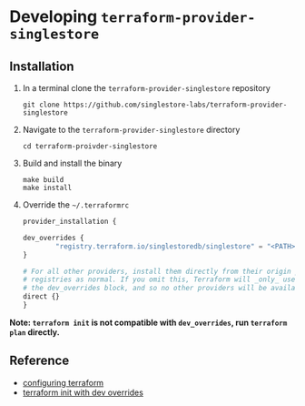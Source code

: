 # Developing `terraform-provider-singlestore`

## Installation

1. In a terminal clone the `terraform-provider-singlestore` repository

    ~~~ shell
    git clone https://github.com/singlestore-labs/terraform-provider-singlestore
    ~~~

2. Navigate to the `terraform-provider-singlestore` directory

    ~~~ shell
    cd terraform-proivder-singlestore
    ~~~

3. Build and install the binary
    ~~~ shell
    make build
    make install
    ~~~

4. Override the `~/.terraformrc`
    ~~~ tf
    provider_installation {

    dev_overrides {
            "registry.terraform.io/singlestoredb/singlestore" = "<PATH>/go/bin"
    }

    # For all other providers, install them directly from their origin provider
    # registries as normal. If you omit this, Terraform will _only_ use
    # the dev_overrides block, and so no other providers will be available.
    direct {}
    }
    ~~~

**Note: `terraform init` is not compatible with `dev_overrides`, run `terraform plan` directly.**

## Reference

- [configuring terraform](https://developer.hashicorp.com/terraform/tutorials/providers-plugin-framework/providers-plugin-framework-provider#locally-install-provider-and-verify-with-terraform)
- [terraform init with dev overrides](https://github.com/hashicorp/terraform/issues/27459)